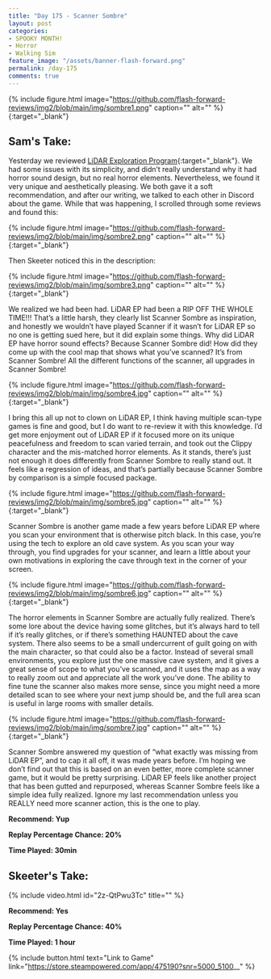 ```yaml
---
title: "Day 175 - Scanner Sombre"
layout: post
categories:
- SPOOKY MONTH!
- Horror
- Walking Sim
feature_image: "/assets/banner-flash-forward.png"
permalink: /day-175
comments: true
---
```


{% include figure.html image="https://github.com/flash-forward-reviews/img2/blob/main/img/sombre1.png" caption="" alt="" %}{:target="_blank"}

## Sam's Take:

Yesterday we reviewed [LiDAR Exploration Program](https://flash-forward-reviews.github.io/day-174){:target="_blank"}. We had some issues with its simplicity, and didn’t really understand why it had horror sound design, but no real horror elements. Nevertheless, we found it very unique and aesthetically pleasing. We both gave it a soft recommendation, and after our writing, we talked to each other in Discord about the game. While that was happening, I scrolled through some reviews and found this:

{% include figure.html image="https://github.com/flash-forward-reviews/img2/blob/main/img/sombre2.png" caption="" alt="" %}{:target="_blank"}

Then Skeeter noticed this in the description:

{% include figure.html image="https://github.com/flash-forward-reviews/img2/blob/main/img/sombre3.png" caption="" alt="" %}{:target="_blank"}

We realized we had been had. LiDAR EP had been a RIP OFF THE WHOLE TIME!!! That’s a little harsh, they clearly list Scanner Sombre as inspiration, and honestly we wouldn’t have played Scanner if it wasn’t for LiDAR EP so no one is getting sued here, but it did explain some things. Why did LiDAR EP have horror sound effects? Because Scanner Sombre did! How did they come up with the cool map that shows what you’ve scanned? It’s from Scanner Sombre! All the different functions of the scanner, all upgrades in Scanner Sombre!

{% include figure.html image="https://github.com/flash-forward-reviews/img2/blob/main/img/sombre4.jpg" caption="" alt="" %}{:target="_blank"}

I bring this all up not to clown on LiDAR EP, I think having multiple scan-type games is fine and good, but I do want to re-review it with this knowledge. I’d get more enjoyment out of LiDAR EP if it focused more on its unique peacefulness and freedom to scan varied terrain, and took out the Clippy character and the mis-matched horror elements. As it stands, there’s just not enough it does differently from Scanner Sombre to really stand out. It feels like a regression of ideas, and that’s partially because Scanner Sombre by comparison is a simple focused package.

{% include figure.html image="https://github.com/flash-forward-reviews/img2/blob/main/img/sombre5.jpg" caption="" alt="" %}{:target="_blank"}

Scanner Sombre is another game made a few years before LiDAR EP where you scan your environment that is otherwise pitch black. In this case, you’re using the tech to explore an old cave system. As you scan your way through, you find upgrades for your scanner, and learn a little about your own motivations in exploring the cave through text in the corner of your screen.

{% include figure.html image="https://github.com/flash-forward-reviews/img2/blob/main/img/sombre6.jpg" caption="" alt="" %}{:target="_blank"}

The horror elements in Scanner Sombre are actually fully realized. There’s some lore about the device having some glitches, but it’s always hard to tell if it’s really glitches, or if there’s something HAUNTED about the cave system. There also seems to be a small undercurrent of guilt going on with the main character, so that could also be a factor. Instead of several small environments, you explore just the one massive cave system, and it gives a great sense of scope to what you’ve scanned, and it uses the map as a way to really zoom out and appreciate all the work you’ve done. The ability to fine tune the scanner also makes more sense, since you might need a more detailed scan to see where your next jump should be, and the full area scan is useful in large rooms with smaller details.

{% include figure.html image="https://github.com/flash-forward-reviews/img2/blob/main/img/sombre7.jpg" caption="" alt="" %}{:target="_blank"}

Scanner Sombre answered my question of “what exactly was missing from LiDAR EP”, and to cap it all off, it was made years before. I’m hoping we don’t find out that this is based on an even better, more complete scanner game, but it would be pretty surprising. LiDAR EP feels like another project that has been gutted and repurposed, whereas Scanner Sombre feels like a simple idea fully realized. Ignore my last recommendation unless you REALLY need more scanner action, this is the one to play.

**Recommend: Yup**

**Replay Percentage Chance: 20%**

**Time Played: 30min** 

## Skeeter's Take:

{% include video.html id="2z-QtPwu3Tc" title="" %}

**Recommend: Yes** 

**Replay Percentage Chance: 40%**

**Time Played: 1 hour**

{% include button.html text="Link to Game" link="https://store.steampowered.com/app/475190?snr=5000_5100__" %}